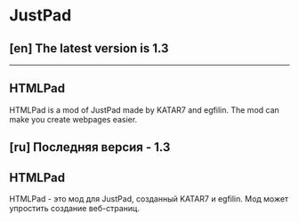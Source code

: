 # JustPad

## [en] The latest version is 1.3

---

## HTMLPad
HTMLPad is a mod of JustPad made by KATAR7 and egfilin.
The mod can make you create webpages easier.

## [ru] Последняя версия - 1.3

## HTMLPad
HTMLPad - это мод для JustPad, созданный KATAR7 и egfilin.
Мод может упростить создание веб-страниц.
